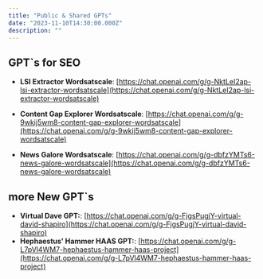 ```yaml
---
title: "Public & Shared GPTs"
date: "2023-11-10T14:30:00.000Z"
description: ""
---
```


## GPT`s for SEO

- **LSI Extractor Wordsatscale**: [https://chat.openai.com/g/g-NktLeI2ap-lsi-extractor-wordsatscale](https://chat.openai.com/g/g-NktLeI2ap-lsi-extractor-wordsatscale)
- **Content Gap Explorer Wordsatscale**: [https://chat.openai.com/g/g-9wkij5wm8-content-gap-explorer-wordsatscale](https://chat.openai.com/g/g-9wkij5wm8-content-gap-explorer-wordsatscale)

- **News Galore Wordsatscale**: [https://chat.openai.com/g/g-dbfzYMTs6-news-galore-wordsatscale](https://chat.openai.com/g/g-dbfzYMTs6-news-galore-wordsatscale)


## more New GPT`s

- **Virtual Dave GPT:**: [https://chat.openai.com/g/g-FjgsPugjY-virtual-david-shapiro](https://chat.openai.com/g/g-FjgsPugjY-virtual-david-shapiro)
- **Hephaestus' Hammer HAAS GPT:**: [https://chat.openai.com/g/g-L7pVl4WM7-hephaestus-hammer-haas-project](https://chat.openai.com/g/g-L7pVl4WM7-hephaestus-hammer-haas-project)
